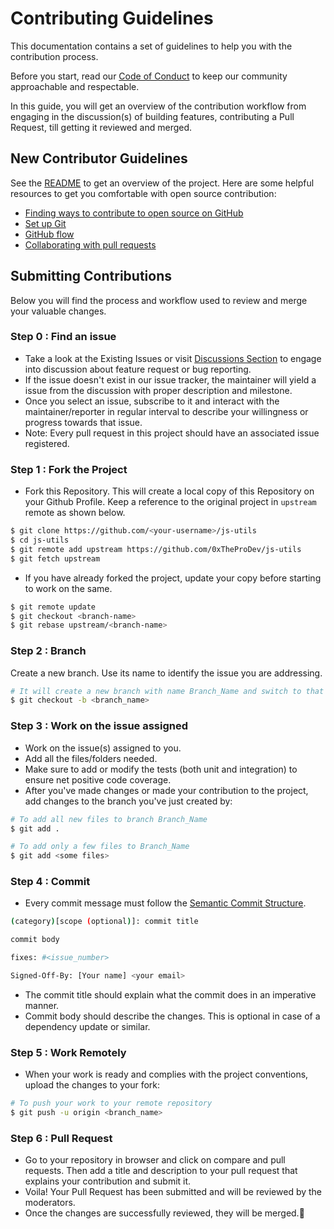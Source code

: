# Contributing Guidelines

This documentation contains a set of guidelines to help you with the contribution process.

Before you start, read our [Code of Conduct](CODE_OF_CONDUCT.md) to keep our community approachable and respectable.

In this guide, you will get an overview of the contribution workflow from engaging in the discussion(s) of building features, contributing a Pull Request, till getting it reviewed and merged.

## New Contributor Guidelines

See the [README](https://github.com/0xTheProDev/js-utils#readme) to get an overview of the project. Here are some helpful resources to get you comfortable with open source contribution:

- [Finding ways to contribute to open source on GitHub](https://docs.github.com/en/get-started/exploring-projects-on-github/finding-ways-to-contribute-to-open-source-on-github)
- [Set up Git](https://docs.github.com/en/get-started/quickstart/set-up-git)
- [GitHub flow](https://docs.github.com/en/get-started/quickstart/github-flow)
- [Collaborating with pull requests](https://docs.github.com/en/github/collaborating-with-pull-requests)

## Submitting Contributions

Below you will find the process and workflow used to review and merge your valuable changes.

### Step 0 : Find an issue

- Take a look at the Existing Issues or visit [Discussions Section](https://github.com/0xTheProDev/js-utils/discussions) to engage into discussion about feature request or bug reporting.
- If the issue doesn't exist in our issue tracker, the maintainer will yield a issue from the discussion with proper description and milestone.
- Once you select an issue, subscribe to it and interact with the maintainer/reporter in regular interval to describe your willingness or progress towards that issue.
- Note: Every pull request in this project should have an associated issue registered.

### Step 1 : Fork the Project

- Fork this Repository. This will create a local copy of this Repository on your Github Profile.
  Keep a reference to the original project in `upstream` remote as shown below.

```bash
$ git clone https://github.com/<your-username>/js-utils
$ cd js-utils
$ git remote add upstream https://github.com/0xTheProDev/js-utils
$ git fetch upstream
```

- If you have already forked the project, update your copy before starting to work on the same.

```bash
$ git remote update
$ git checkout <branch-name>
$ git rebase upstream/<branch-name>
```

### Step 2 : Branch

Create a new branch. Use its name to identify the issue you are addressing.

```bash
# It will create a new branch with name Branch_Name and switch to that branch
$ git checkout -b <branch_name>
```

### Step 3 : Work on the issue assigned

- Work on the issue(s) assigned to you.
- Add all the files/folders needed.
- Make sure to add or modify the tests (both unit and integration) to ensure net positive code coverage.
- After you've made changes or made your contribution to the project, add changes to the branch you've just created by:

```bash
# To add all new files to branch Branch_Name
$ git add .

# To add only a few files to Branch_Name
$ git add <some files>
```

### Step 4 : Commit

- Every commit message must follow the [Semantic Commit Structure](https://www.conventionalcommits.org/en/v1.0.0/#summary).

```bash
(category)[scope (optional)]: commit title

commit body

fixes: #<issue_number>

Signed-Off-By: [Your name] <your email>
```

- The commit title should explain what the commit does in an imperative manner.
- Commit body should describe the changes. This is optional in case of a dependency update or similar.

### Step 5 : Work Remotely

- When your work is ready and complies with the project conventions, upload the changes to your fork:

```bash
# To push your work to your remote repository
$ git push -u origin <branch_name>
```

### Step 6 : Pull Request

- Go to your repository in browser and click on compare and pull requests.
  Then add a title and description to your pull request that explains your contribution and submit it.
- Voila! Your Pull Request has been submitted and will be reviewed by the moderators.
- Once the changes are successfully reviewed, they will be merged.🥳
